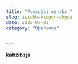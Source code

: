 ```yaml
---
title: "Fussdjsj oshsbs "
slug: iyiuhh-kiugcn-ohgvi
date: 2025-07-23
category: "Opinions"


---
```

**kabzibzjs**
